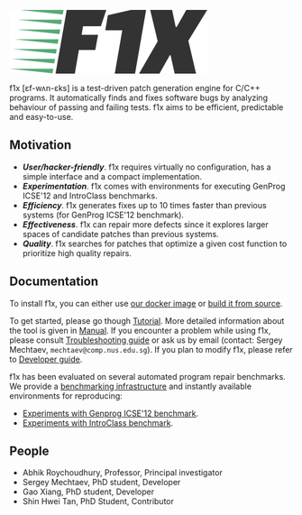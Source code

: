 ![logo](doc/logo.png)

f1x [ɛf-wʌn-ɛks] is a test-driven patch generation engine for C/C++ programs. It automatically finds and fixes software bugs by analyzing behaviour of passing and failing tests. f1x aims to be efficient, predictable and easy-to-use.

## Motivation ##

* ***User/hacker-friendly***. f1x requires virtually no configuration, has a simple interface and a compact implementation.
* ***Experimentation***. f1x comes with environments for executing GenProg ICSE'12 and IntroClass benchmarks.
* ***Efficiency***. f1x generates fixes up to 10 times faster than previous systems (for GenProg ICSE'12 benchmark).
* ***Effectiveness***. f1x can repair more defects since it explores larger spaces of candidate patches than previous systems.
* ***Quality***. f1x searches for patches that optimize a given cost function to prioritize high quality repairs.

## Documentation ##

To install f1x, you can either use [our docker image](doc/Docker.md) or [build it from source](doc/BuildFromSource.md).

To get started, please go though [Tutorial](doc/Tutorial.md). More detailed information about the tool is given in [Manual](doc/Manual.md). If you encounter a problem while using f1x, please consult [Troubleshooting guide](doc/Troubleshooting.md) or ask us by email (contact: Sergey Mechtaev, `mechtaev@comp.nus.edu.sg`). If you plan to modify f1x, please refer to [Developer guide](doc/Development.md).

f1x has been evaluated on several automated program repair benchmarks. We provide a [benchmarking infrastructure](doc/Benchmarking.md) and instantly available environments for reproducing:

* [Experiments with Genprog ICSE'12 benchmark](https://github.com/mechtaev/f1x-genprog-icse12).
* [Experiments with IntroClass benchmark](https://github.com/mechtaev/f1x-introclass).

## People ##

* Abhik Roychoudhury, Professor, Principal investigator
* Sergey Mechtaev, PhD student, Developer
* Gao Xiang, PhD student, Developer
* Shin Hwei Tan, PhD Student, Contributor
